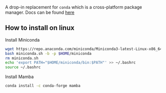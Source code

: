 A drop-in replacement for `conda` which is a cross-platform package manager. Docs can be found [here](https://mamba.readthedocs.io/en/latest/)
## How to install on linux

Install Miniconda
```bash
wget https://repo.anaconda.com/miniconda/Miniconda3-latest-Linux-x86_64.sh -O miniconda.sh
bash miniconda.sh -b -p $HOME/miniconda
rm miniconda.sh
echo 'export PATH="$HOME/miniconda/bin:$PATH"' >> ~/.bashrc
source ~/.bashrc
```
Install Mamba
```bash
conda install -c conda-forge mamba
```
